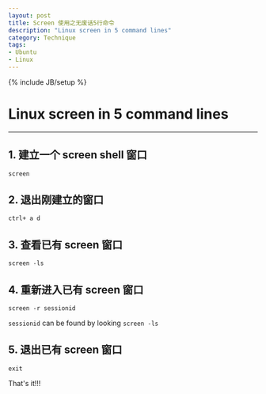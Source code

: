 ```yaml
--- 
layout: post
title: Screen 使用之无废话5行命令
description: "Linux screen in 5 command lines"
category: Technique
tags: 
- Ubuntu
- Linux
---
```


{% include JB/setup %}


# Linux screen in 5 command lines

----------------

## 1. 建立一个 screen shell 窗口

	screen

## 2. 退出刚建立的窗口

	ctrl+ a d

## 3. 查看已有 screen 窗口
	
	screen -ls

## 4. 重新进入已有 screen 窗口
	
	screen -r sessionid

`sessionid` can be found by looking `screen -ls`

## 5. 退出已有 screen 窗口
	
	exit


That's it!!!